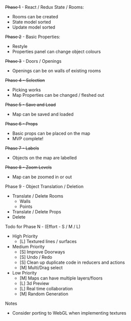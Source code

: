 ~~Phase 1~~ - React / Redux State / Rooms:
* Rooms can be created
* State model sorted
* Update model sorted

~~Phase 2~~ - Basic Properties:
* Restyle
* Properties panel can change object colours

~~Phase 3~~ - Doors / Openings
* Openings can be on walls of existing rooms

~~Phase 4 - Selection~~
* Picking works
* Map Properties can be changed / fleshed out 

~~Phase 5 - Save and Load~~
* Map can be saved and loaded

~~Phase 6 - Props~~
* Basic props can be placed on the map
* MVP complete!

~~Phase 7 - Labels~~
* Objects on the map are labelled

~~Phase 8 - Zoom Levels~~
* Map can be zoomed in or out 

Phase 9 - Object Translation / Deletion
* Translate / Delete Rooms
    * Walls 
    * Points
* Translate / Delete Props
* Delete

Todo for Phase N - (Effort - S / M / L)
* High Priority
    * [L] Textured lines / surfaces
* Medium Priority
    * [S] Improve Doorways
    * [S] Undo / Redo
    * [S] Clean up duplicate code in reducers and actions
    * [M] Multi/Drag select
* Low Priority
    * [M] Maps can have multiple layers/floors
    * [L] 3d Preview
    * [L] Real time collaboration
    * [M] Random Generation
    
Notes 
* Consider porting to WebGL when implementing textures
